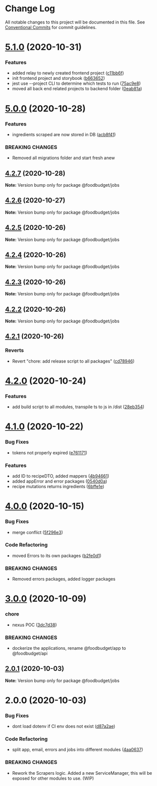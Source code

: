 # Change Log

All notable changes to this project will be documented in this file.
See [Conventional Commits](https://conventionalcommits.org) for commit guidelines.

# [5.1.0](https://github.com/Lilmortal/foodbudget/compare/@foodbudget/jobs@5.0.0...@foodbudget/jobs@5.1.0) (2020-10-31)


### Features

* added relay to newly created frontend project ([c11bb6f](https://github.com/Lilmortal/foodbudget/commit/c11bb6f9dd351f220a0f0902d5eaab9464733502))
* init frontend project and storybook ([b663652](https://github.com/Lilmortal/foodbudget/commit/b663652e0af078340e97d33de50bd7d1c2469381))
* jest use --project CLI to determine which tests to run ([75ac9e8](https://github.com/Lilmortal/foodbudget/commit/75ac9e89850f19688052635f0406e88ed83db24b))
* moved all back end related projects to backend folder ([0eab81a](https://github.com/Lilmortal/foodbudget/commit/0eab81a1a50239c2aa566acb64ad2377d281aa93))





# [5.0.0](https://github.com/Lilmortal/foodbudget/compare/@foodbudget/jobs@4.2.7...@foodbudget/jobs@5.0.0) (2020-10-28)


### Features

* ingredients scraped are now stored in DB ([acb8f41](https://github.com/Lilmortal/foodbudget/commit/acb8f4129150d11eb322028cb9a764e5c99bce49))


### BREAKING CHANGES

* Removed all migrations folder and start fresh anew





## [4.2.7](https://github.com/Lilmortal/foodbudget/compare/@foodbudget/jobs@4.2.6...@foodbudget/jobs@4.2.7) (2020-10-28)

**Note:** Version bump only for package @foodbudget/jobs





## [4.2.6](https://github.com/Lilmortal/foodbudget/compare/@foodbudget/jobs@4.2.5...@foodbudget/jobs@4.2.6) (2020-10-27)

**Note:** Version bump only for package @foodbudget/jobs





## [4.2.5](https://github.com/Lilmortal/foodbudget/compare/@foodbudget/jobs@4.2.4...@foodbudget/jobs@4.2.5) (2020-10-26)

**Note:** Version bump only for package @foodbudget/jobs





## [4.2.4](https://github.com/Lilmortal/foodbudget/compare/@foodbudget/jobs@4.2.3...@foodbudget/jobs@4.2.4) (2020-10-26)

**Note:** Version bump only for package @foodbudget/jobs





## [4.2.3](https://github.com/Lilmortal/foodbudget/compare/@foodbudget/jobs@4.2.2...@foodbudget/jobs@4.2.3) (2020-10-26)

**Note:** Version bump only for package @foodbudget/jobs





## [4.2.2](https://github.com/Lilmortal/foodbudget/compare/@foodbudget/jobs@4.2.1...@foodbudget/jobs@4.2.2) (2020-10-26)

**Note:** Version bump only for package @foodbudget/jobs





## [4.2.1](https://github.com/Lilmortal/foodbudget/compare/@foodbudget/jobs@4.2.0...@foodbudget/jobs@4.2.1) (2020-10-26)


### Reverts

* Revert "chore: add release script to all packages" ([cd78946](https://github.com/Lilmortal/foodbudget/commit/cd789460dfde6ddfc73cddadb90f08ed02e52f72))





# [4.2.0](https://github.com/Lilmortal/foodbudget/compare/@foodbudget/jobs@4.1.0...@foodbudget/jobs@4.2.0) (2020-10-24)


### Features

* add build script to all modules, transpile ts to js in /dist ([28eb354](https://github.com/Lilmortal/foodbudget/commit/28eb354ce6879195e9479a589ca448e78263d5fb))





# [4.1.0](https://github.com/Lilmortal/foodbudget/compare/@foodbudget/jobs@4.0.0...@foodbudget/jobs@4.1.0) (2020-10-22)


### Bug Fixes

* tokens not properly expired ([e761171](https://github.com/Lilmortal/foodbudget/commit/e761171b6bb8d0e83369833d9a238a8c919ec661))


### Features

* add ID to recipeDTO, added mappers ([4b94661](https://github.com/Lilmortal/foodbudget/commit/4b946615d1714a3fa8f3f168ee63681cd18c81cb))
* added appError and error packages ([0540d0a](https://github.com/Lilmortal/foodbudget/commit/0540d0a7224639d3212ddef5f92804200464d170))
* recipe mutations returns ingredients ([6bffe1e](https://github.com/Lilmortal/foodbudget/commit/6bffe1e55f46c56f92a1fe44d1c2e91987e8177d))





# [4.0.0](https://github.com/Lilmortal/foodbudget/compare/@foodbudget/jobs@3.0.0...@foodbudget/jobs@4.0.0) (2020-10-15)


### Bug Fixes

* merge conflict ([5f296e3](https://github.com/Lilmortal/foodbudget/commit/5f296e3fa85dc30eef07633c5f12f88aecc3635f))


### Code Refactoring

* moved Errors to its own packages ([b2fe0d1](https://github.com/Lilmortal/foodbudget/commit/b2fe0d1228feb2c392144d8dbfe50f56253f993a))


### BREAKING CHANGES

* Removed errors packages, added logger packages





# [3.0.0](https://github.com/Lilmortal/foodbudget/compare/@foodbudget/jobs@2.0.1...@foodbudget/jobs@3.0.0) (2020-10-09)


### chore

* nexus POC ([3dc7d38](https://github.com/Lilmortal/foodbudget/commit/3dc7d38b0797aa1892e55aba6f35868ebfec1820))


### BREAKING CHANGES

* dockerize the applications, rename @foodbudget/app to @foodbudget/api





## [2.0.1](https://github.com/Lilmortal/foodbudget/compare/@foodbudget/jobs@2.0.0...@foodbudget/jobs@2.0.1) (2020-10-03)

**Note:** Version bump only for package @foodbudget/jobs





# 2.0.0 (2020-10-03)


### Bug Fixes

* dont load dotenv if CI env does not exist ([d87a2ae](https://github.com/Lilmortal/foodbudget/commit/d87a2aed984c2e59122228afe06c057d0cac9a5c))


### Code Refactoring

* split app, email, errors and jobs into different modules ([4aa0637](https://github.com/Lilmortal/foodbudget/commit/4aa0637a3091058fa22f19478ed770557daac4f7))


### BREAKING CHANGES

* Rework the Scrapers logic.
Added a new ServiceManager, this will be exposed for other modules to use.
(WIP)
